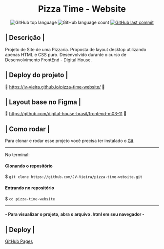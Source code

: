 <h1 align="center"> Pizza Time - Website </h1>

<p align="center">
  <img alt="GitHub top language" src="https://img.shields.io/github/languages/top/JV-Vieira/pizza-time-website.svg?color=0489B1">

  <img alt="GitHub language count" src="https://img.shields.io/github/languages/count/JV-Vieira/pizza-time-website.svg?color=0489B1">
  
  <a href="https://github.com/JV-Vieira/pizza-time-website/commits/main">
    <img alt="GitHub last commit" src="https://img.shields.io/github/last-commit/JV-Vieira/pizza-time-website.svg?color=0489B1">
  </a>
</p>

<!-- ![Capturar](https://user-images.githubusercontent.com/100887684/177056637-1d1b52ba-6b30-4037-8c3e-f4a688b60812.PNG) -->

## | Descrição |

Projeto de Site de uma Pizzaria.
Proposta de layout desktop utilizando apenas HTML e CSS puro.
Desenvolvido durante o curso de Desenvolvimento FrontEnd - Digital House.

## | Deploy do projeto |

🔗 https://jv-vieira.github.io/pizza-time-website/ 🔗

## | Layout base no Figma |

🔗 https://github.com/digital-house-brasil/frontend-m03-11 🔗

## | Como rodar |

Para clonar e rodar esse projeto você precisa ter instalado o [Git](https://git-scm.com/).

<hr>

No terminal:

#### Clonando o repositório

$ `git clone https://github.com/JV-Vieira/pizza-time-website.git`

#### Entrando no repositório

$ `cd pizza-time-website`

<hr>

#### - Para visualizar o projeto, abra o arquivo .html em seu navegador -

## | Deploy |

[GitHub Pages](https://pages.github.com/)
